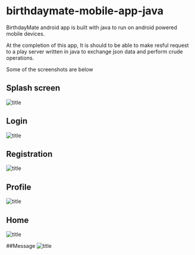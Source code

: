 # birthdaymate-mobile-app-java

BirthdayMate android app is built with java to run on android powered mobile devices.

At the completion of this app, It is should to be able to make resful request to a play server written in java to exchange json data and perform crude operations.

Some of the screenshots are below

## Splash screen
![title](screenshots/splash.jpeg)

## Login
![title](screenshots/signin.jpeg)

## Registration
![title](screenshots/signup.jpeg)

## Profile
![title](screenshots/profile.jpeg)

## Home
![title](screenshots/home.jpeg)

##Message
![title](screenshots/message.jpeg)
